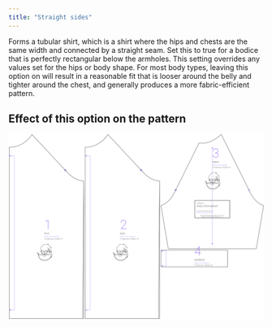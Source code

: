 ```yaml
---
title: "Straight sides"
---
```


Forms a tubular shirt, which is a shirt where the hips and chests are the same width and connected by a straight seam. Set this to true for a bodice that is perfectly rectangular below the armholes. This setting overrides any values set for the hips or body shape. For most body types, leaving this option on will result in a reasonable fit that is looser around the belly and tighter around the chest, and generally produces a more fabric-efficient pattern.



## Effect of this option on the pattern
![This image shows the effect of this option by superimposing several variants that have a different value for this option](shelly_straightsides_sample.svg "Effect of this option on the pattern")
